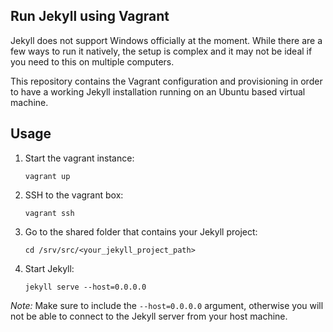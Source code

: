 Run Jekyll using Vagrant
------------------------

Jekyll does not support Windows officially at the moment. While there are a few
ways to run it natively, the setup is complex and it may not be ideal if you
need to this on multiple computers.

This repository contains the Vagrant configuration and provisioning in order to
have a working Jekyll installation running on an Ubuntu based virtual machine.

Usage
-----

1. Start the vagrant instance:

   ```shell
   vagrant up
   ```
2. SSH to the vagrant box:
   ```shell
   vagrant ssh
   ```
3. Go to the shared folder that contains your Jekyll project:
   ```shell
   cd /srv/src/<your_jekyll_project_path>
   ```
4. Start Jekyll:
   ```shell
   jekyll serve --host=0.0.0.0
   ```

*Note:* Make sure to include the `--host=0.0.0.0` argument, otherwise you will not be able to connect to the Jekyll server from your host machine.

